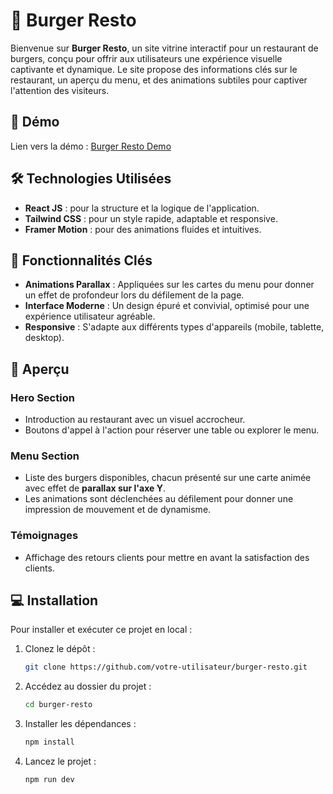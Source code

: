 # 🍔 Burger Resto

Bienvenue sur **Burger Resto**, un site vitrine interactif pour un restaurant de burgers, conçu pour offrir aux utilisateurs une expérience visuelle captivante et dynamique. Le site propose des informations clés sur le restaurant, un aperçu du menu, et des animations subtiles pour captiver l'attention des visiteurs.

## 🚀 Démo

Lien vers la démo : [Burger Resto Demo](https://lien-de-la-demo.com)

## 🛠️ Technologies Utilisées

- **React JS** : pour la structure et la logique de l'application.
- **Tailwind CSS** : pour un style rapide, adaptable et responsive.
- **Framer Motion** : pour des animations fluides et intuitives.

## 🎨 Fonctionnalités Clés

- **Animations Parallax** : Appliquées sur les cartes du menu pour donner un effet de profondeur lors du défilement de la page.
- **Interface Moderne** : Un design épuré et convivial, optimisé pour une expérience utilisateur agréable.
- **Responsive** : S'adapte aux différents types d'appareils (mobile, tablette, desktop).

## 📸 Aperçu

### Hero Section

- Introduction au restaurant avec un visuel accrocheur.
- Boutons d'appel à l'action pour réserver une table ou explorer le menu.

### Menu Section

- Liste des burgers disponibles, chacun présenté sur une carte animée avec effet de **parallax sur l'axe Y**.
- Les animations sont déclenchées au défilement pour donner une impression de mouvement et de dynamisme.

### Témoignages

- Affichage des retours clients pour mettre en avant la satisfaction des clients.

## 💻 Installation

Pour installer et exécuter ce projet en local :

1. Clonez le dépôt :

   ```bash
   git clone https://github.com/votre-utilisateur/burger-resto.git
   ```

2. Accédez au dossier du projet :

   ```bash
   cd burger-resto
   ```

3. Installer les dépendances :

   ```bash
   npm install
   ```

4. Lancez le projet :

   ```bash
   npm run dev
   ```
